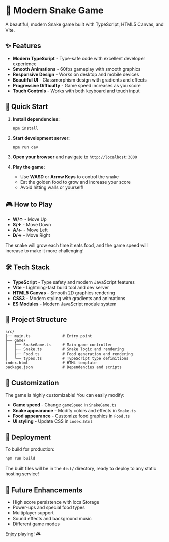 # 🐍 Modern Snake Game

A beautiful, modern Snake game built with TypeScript, HTML5 Canvas, and Vite.

## ✨ Features

- **Modern TypeScript** - Type-safe code with excellent developer experience
- **Smooth Animations** - 60fps gameplay with smooth graphics
- **Responsive Design** - Works on desktop and mobile devices
- **Beautiful UI** - Glassmorphism design with gradients and effects
- **Progressive Difficulty** - Game speed increases as you score
- **Touch Controls** - Works with both keyboard and touch input

## 🚀 Quick Start

1. **Install dependencies:**

   ```bash
   npm install
   ```

2. **Start development server:**

   ```bash
   npm run dev
   ```

3. **Open your browser** and navigate to `http://localhost:3000`

4. **Play the game:**
   - Use **WASD** or **Arrow Keys** to control the snake
   - Eat the golden food to grow and increase your score
   - Avoid hitting walls or yourself!

## 🎮 How to Play

- **W/↑** - Move Up
- **S/↓** - Move Down
- **A/←** - Move Left
- **D/→** - Move Right

The snake will grow each time it eats food, and the game speed will increase to make it more challenging!

## 🛠️ Tech Stack

- **TypeScript** - Type safety and modern JavaScript features
- **Vite** - Lightning-fast build tool and dev server
- **HTML5 Canvas** - Smooth 2D graphics rendering
- **CSS3** - Modern styling with gradients and animations
- **ES Modules** - Modern JavaScript module system

## 📁 Project Structure

```
src/
├── main.ts              # Entry point
├── game/
│   ├── SnakeGame.ts     # Main game controller
│   ├── Snake.ts         # Snake logic and rendering
│   ├── Food.ts          # Food generation and rendering
│   └── types.ts         # TypeScript type definitions
index.html               # HTML template
package.json             # Dependencies and scripts
```

## 🎨 Customization

The game is highly customizable! You can easily modify:

- **Game speed** - Change `gameSpeed` in `SnakeGame.ts`
- **Snake appearance** - Modify colors and effects in `Snake.ts`
- **Food appearance** - Customize food graphics in `Food.ts`
- **UI styling** - Update CSS in `index.html`

## 🚀 Deployment

To build for production:

```bash
npm run build
```

The built files will be in the `dist/` directory, ready to deploy to any static hosting service!

## 🎯 Future Enhancements

- High score persistence with localStorage
- Power-ups and special food types
- Multiplayer support
- Sound effects and background music
- Different game modes

Enjoy playing! 🎮
